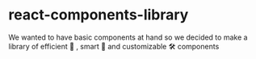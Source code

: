 # react-components-library
We wanted to have basic components at hand so we decided to make a library of efficient 🚀 , smart 🧠 and customizable 🛠️ components
